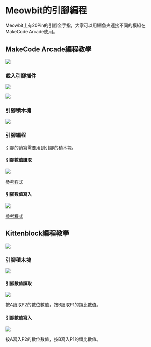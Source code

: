 # Meowbit的引腳編程

Meowbit上有20Pin的引腳金手指，大家可以用鱷魚夾連接不同的模組在MakeCode Arcade使用。

## MakeCode Arcade編程教學

![](./images/acbanner.png)

### 載入引腳插件

![](./images/sd5.png)

![](./images/led1.png)

### 引腳積木塊

![](./images/led2.png)

### 引腳編程

引腳的讀寫需要用到引腳的積木塊。

#### 引腳數值讀取

![](./images/robotbit8.png)

[參考程式](https://makecode.com/_7ubaidLXoJai)

#### 引腳數值寫入

![](./images/robotbit9.png)

[參考程式](https://makecode.com/_46pdR89CkTD5)

##  Kittenblock編程教學

![](../functional_module/PWmodules/images/kbbanner.png)

### 引腳積木塊

![](./images/kb13.png)

#### 引腳數值讀取

![](./images/pin1.png)

按A讀取P2的數位數值，按B讀取P1的類比數值。

#### 引腳數值寫入

![](./images/pin2.png)

按A寫入P2的數位數值，按B寫入P1的類比數值。
